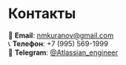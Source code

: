 # Контакты

📧 **Email**: [nmkuranov@gmail.com](mailto:nmkuranov@gmail.com)  
📞 **Телефон**: +7 (995) 569-1999  
📨 **Telegram**: [@Atlassian_engineer](https://t.me/Atlassian_engineer)  
